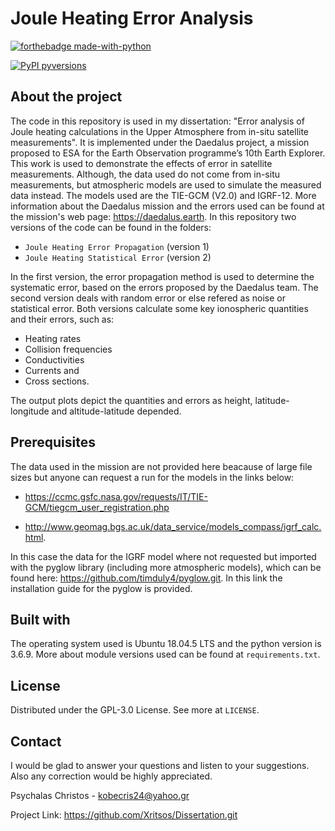 # Joule Heating Error Analysis
[![forthebadge made-with-python](http://ForTheBadge.com/images/badges/made-with-python.svg)](https://www.python.org/)

[![PyPI pyversions](https://upload.wikimedia.org/wikipedia/commons/3/34/Blue_Python_3.6_Shield_Badge.svg)](https://pypi.python.org/pypi/ansicolortags/)

## About the project

The code in this repository is used in my dissertation: "Error analysis of Joule heating calculations in the Upper Atmosphere from in-situ satellite measurements". It is implemented under the Daedalus project, a mission proposed to ESA for the Earth Observation programme’s 10th Earth Explorer. This work is used to demonstrate the effects of error in satellite measurements. Although, the data used do not come from in-situ measurements, but atmospheric models are used to simulate the measured data instead. The models used are the TIE-GCM (V2.0) and IGRF-12. More information about the Daedalus mission and the errors used can be found at the mission's web page: https://daedalus.earth.
In this repository two versions of the code can be found in the folders:
* `Joule Heating Error Propagation` (version 1)
* `Joule Heating Statistical Error` (version 2)

In the first version, the error propagation method is used to determine the systematic error, based on the errors proposed by the Daedalus team. The second version deals with random error or else refered as noise or statistical error. Both versions calculate some key ionospheric quantities and their errors, such as:
* Heating rates
* Collision frequencies
* Conductivities
* Currents and
* Cross sections.
 
The output plots depict the quantities and errors as height, latitude-longitude and altitude-latitude depended.

## Prerequisites

The data used in the mission are not provided here beacause of large file sizes but anyone can request a run for the models in the links below:

* https://ccmc.gsfc.nasa.gov/requests/IT/TIE-GCM/tiegcm_user_registration.php

* http://www.geomag.bgs.ac.uk/data_service/models_compass/igrf_calc.html.

In this case the data for the IGRF model where not requested but imported with the pyglow library (including more atmospheric models), which can be found here: https://github.com/timduly4/pyglow.git. In this link the installation guide for the pyglow is provided.

## Built with

The operating system used is Ubuntu 18.04.5 LTS and the python version is 3.6.9. More about module versions used can be found at `requirements.txt`.

## License

Distributed under the GPL-3.0 License. See more at `LICENSE`.

## Contact

I would be glad to answer your questions and listen to your suggestions. Also any correction would be highly appreciated.

Psychalas Christos - kobecris24@yahoo.gr

Project Link: https://github.com/Xritsos/Dissertation.git
